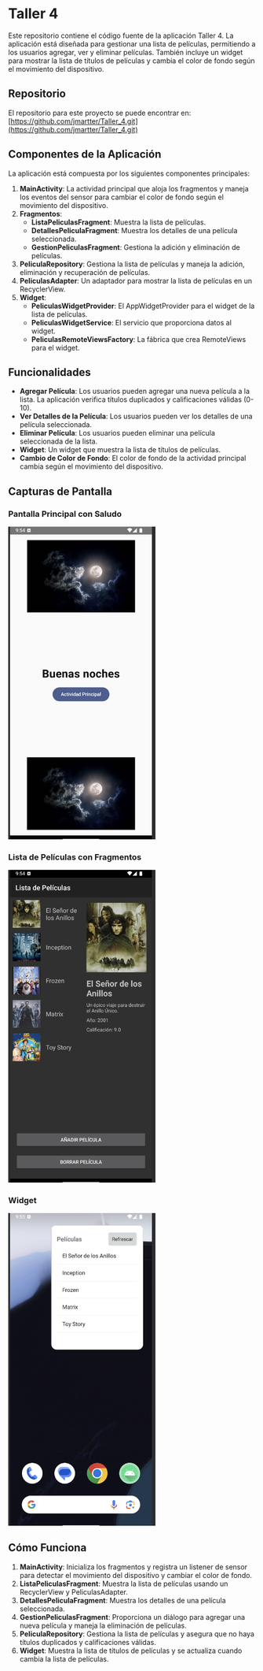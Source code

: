 # Taller 4

Este repositorio contiene el código fuente de la aplicación Taller 4. La aplicación está diseñada para gestionar una lista de películas, permitiendo a los usuarios agregar, ver y eliminar películas. También incluye un widget para mostrar la lista de títulos de películas y cambia el color de fondo según el movimiento del dispositivo.

## Repositorio

El repositorio para este proyecto se puede encontrar en: [https://github.com/jmartter/Taller_4.git](https://github.com/jmartter/Taller_4.git)

## Componentes de la Aplicación

La aplicación está compuesta por los siguientes componentes principales:

1. **MainActivity**: La actividad principal que aloja los fragmentos y maneja los eventos del sensor para cambiar el color de fondo según el movimiento del dispositivo.
2. **Fragmentos**:
   - **ListaPeliculasFragment**: Muestra la lista de películas.
   - **DetallesPeliculaFragment**: Muestra los detalles de una película seleccionada.
   - **GestionPeliculasFragment**: Gestiona la adición y eliminación de películas.
3. **PeliculaRepository**: Gestiona la lista de películas y maneja la adición, eliminación y recuperación de películas.
4. **PeliculasAdapter**: Un adaptador para mostrar la lista de películas en un RecyclerView.
5. **Widget**:
   - **PeliculasWidgetProvider**: El AppWidgetProvider para el widget de la lista de películas.
   - **PeliculasWidgetService**: El servicio que proporciona datos al widget.
   - **PeliculasRemoteViewsFactory**: La fábrica que crea RemoteViews para el widget.

## Funcionalidades

- **Agregar Película**: Los usuarios pueden agregar una nueva película a la lista. La aplicación verifica títulos duplicados y calificaciones válidas (0-10).
- **Ver Detalles de la Película**: Los usuarios pueden ver los detalles de una película seleccionada.
- **Eliminar Película**: Los usuarios pueden eliminar una película seleccionada de la lista.
- **Widget**: Un widget que muestra la lista de títulos de películas.
- **Cambio de Color de Fondo**: El color de fondo de la actividad principal cambia según el movimiento del dispositivo.

## Capturas de Pantalla

### Pantalla Principal con Saludo
<img src="app/src/main/res/screenshots/main_screen.png" alt="Pantalla Principal" width="300"/>

### Lista de Películas con Fragmentos
<img src="app/src/main/res/screenshots/movie_list.png" alt="Lista de Películas" width="300"/>

### Widget
<img src="app/src/main/res/screenshots/widget.png" alt="Widget" width="300"/>

## Cómo Funciona

1. **MainActivity**: Inicializa los fragmentos y registra un listener de sensor para detectar el movimiento del dispositivo y cambiar el color de fondo.
2. **ListaPeliculasFragment**: Muestra la lista de películas usando un RecyclerView y PeliculasAdapter.
3. **DetallesPeliculaFragment**: Muestra los detalles de una película seleccionada.
4. **GestionPeliculasFragment**: Proporciona un diálogo para agregar una nueva película y maneja la eliminación de películas.
5. **PeliculaRepository**: Gestiona la lista de películas y asegura que no haya títulos duplicados y calificaciones válidas.
6. **Widget**: Muestra la lista de títulos de películas y se actualiza cuando cambia la lista de películas.

